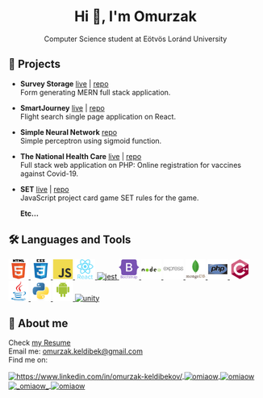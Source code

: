<h1 align="center">
  Hi 👋, I'm Omurzak
</h1>

<p align="center">
  Computer Science student at Eötvös Loránd University
</p>

## 🚀 Projects

- **Survey Storage** [live](https://thoughts-storage.netlify.app/) | [repo](https://github.com/omiaow/thoughts-storage-front-end)\
    Form generating MERN full stack application.

- **SmartJourney** [live](https://smartjourney.netlify.app/) | [repo](https://github.com/omiaow/smart-journey-public)\
	Flight search single page application on React.

- **Simple Neural Network** [repo](https://github.com/omiaow/simple-neural-network)\
    Simple perceptron using sigmoid function.

- **The National Health Care** [live](https://the-national-health-care.herokuapp.com/index.php) | [repo](https://github.com/omiaow/The-National-Health-Care)\
    Full stack web application on PHP: Online registration for vaccines against Covid-19.

- **SET** [live](https://omiaow.github.io/SET/) | [repo](https://github.com/omiaow/SET)\
    JavaScript project card game SET rules for the game.

  **Etc...**

## 🛠️ Languages and Tools
<p align="left">
  <a href="https://www.w3.org/html/" target="_blank">
    <img src="https://raw.githubusercontent.com/devicons/devicon/master/icons/html5/html5-original-wordmark.svg" alt="html5" width="40" height="40"/>
  </a>
  <a href="https://www.w3schools.com/css/" target="_blank">
    <img src="https://raw.githubusercontent.com/devicons/devicon/master/icons/css3/css3-original-wordmark.svg" alt="css3" width="40" height="40"/>
  </a>
  <a href="https://developer.mozilla.org/en-US/docs/Web/JavaScript" target="_blank">
    <img src="https://raw.githubusercontent.com/devicons/devicon/master/icons/javascript/javascript-original.svg" alt="javascript" width="40" height="40"/>
  </a>
  <a href="https://reactjs.org/" target="_blank">
    <img src="https://raw.githubusercontent.com/devicons/devicon/master/icons/react/react-original-wordmark.svg" alt="react" width="40" height="40"/>
  </a>
  <a href="https://jestjs.io" target="_blank">
    <img src="https://www.vectorlogo.zone/logos/jestjsio/jestjsio-icon.svg" alt="jest" width="40" height="40"/>
  </a>
  <a href="https://getbootstrap.com" target="_blank">
    <img src="https://raw.githubusercontent.com/devicons/devicon/master/icons/bootstrap/bootstrap-plain-wordmark.svg" alt="bootstrap" width="40" height="40"/>
  </a>
  <a href="https://nodejs.org" target="_blank">
    <img src="https://raw.githubusercontent.com/devicons/devicon/master/icons/nodejs/nodejs-original-wordmark.svg" alt="nodejs" width="40" height="40"/>
  </a>
  <a href="https://expressjs.com" target="_blank">
    <img src="https://raw.githubusercontent.com/devicons/devicon/master/icons/express/express-original-wordmark.svg" alt="express" width="40" height="40"/>
  </a>
  <a href="https://www.mongodb.com/" target="_blank">
    <img src="https://raw.githubusercontent.com/devicons/devicon/master/icons/mongodb/mongodb-original-wordmark.svg" alt="mongodb" width="40" height="40"/>
  </a>
  <a href="https://www.php.net" target="_blank">
    <img src="https://raw.githubusercontent.com/devicons/devicon/master/icons/php/php-original.svg" alt="php" width="40" height="40"/>
  </a>
  <a href="https://www.w3schools.com/cpp/" target="_blank">
    <img src="https://raw.githubusercontent.com/devicons/devicon/master/icons/cplusplus/cplusplus-original.svg" alt="cplusplus" width="40" height="40"/>
  </a>
  <a href="https://www.java.com" target="_blank">
    <img src="https://raw.githubusercontent.com/devicons/devicon/master/icons/java/java-original.svg" alt="java" width="40" height="40"/>
  </a>
  <a href="https://www.python.org" target="_blank">
    <img src="https://raw.githubusercontent.com/devicons/devicon/master/icons/python/python-original.svg" alt="python" width="40" height="40"/>
  </a>
  <a href="https://developer.android.com" target="_blank">
    <img src="https://raw.githubusercontent.com/devicons/devicon/master/icons/android/android-original-wordmark.svg" alt="android" width="40" height="40"/>
  </a>
  <a href="https://unity.com/" target="_blank">
    <img src="https://www.vectorlogo.zone/logos/unity3d/unity3d-icon.svg" alt="unity" width="40" height="40"/>
  </a>
</p>

## 📝 About me
Check [my Resume](https://github.com/omiaow/omiaow/blob/main/resume.pdf)\
Email me: [omurzak.keldibek@gmail.com](mailto:omurzak.keldibek@gmail.com)\
Find me on:
<p align="left">
  <a href="https://linkedin.com/in/omurzak-keldibekov/" target="blank">
    <img align="center" src="https://raw.githubusercontent.com/rahuldkjain/github-profile-readme-generator/master/src/images/icons/Social/linked-in-alt.svg" alt="https://www.linkedin.com/in/omurzak-keldibekov/" height="30" width="40" />
  </a>
  <a href="https://www.hackerrank.com/omiaow" target="blank">
    <img align="center" src="https://raw.githubusercontent.com/rahuldkjain/github-profile-readme-generator/master/src/images/icons/Social/hackerrank.svg" alt="omiaow" height="30" width="40" />
  </a>
  <a href="https://soundcloud.com/omurzak-keldibekov" target="blank">
    <img align="center" src="https://raw.githubusercontent.com/rahuldkjain/github-profile-readme-generator/master/src/images/icons/Social/soundcloud.svg" alt="omiaow" height="30" width="40" />
  </a>
  <a href="https://instagram.com/_omiaow_" target="blank">
    <img align="center" src="https://raw.githubusercontent.com/rahuldkjain/github-profile-readme-generator/master/src/images/icons/Social/instagram.svg" alt="_omiaow_" height="30" width="40" />
  </a>
  <a href="https://fb.com/omiaow" target="blank">
    <img align="center" src="https://raw.githubusercontent.com/rahuldkjain/github-profile-readme-generator/master/src/images/icons/Social/facebook.svg" alt="omiaow" height="30" width="40" />
  </a>
</p>
